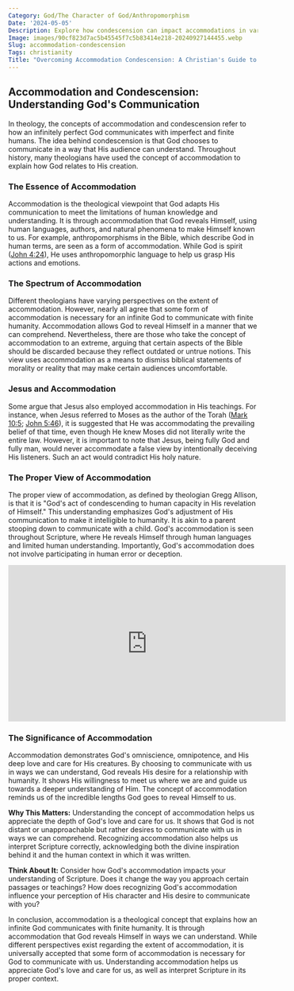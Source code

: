 ```yaml
---
Category: God/The Character of God/Anthropomorphism
Date: '2024-05-05'
Description: Explore how condescension can impact accommodations in various settings. Understand the dynamics of condescension within accommodations and its effects.
Image: images/90cf823d7ac5b45545f7c5b83414e218-20240927144455.webp
Slug: accommodation-condescension
Tags: christianity
Title: "Overcoming Accommodation Condescension: A Christian's Guide to Embracing Humility"
---
```


## Accommodation and Condescension: Understanding God's Communication

In theology, the concepts of accommodation and condescension refer to how an infinitely perfect God communicates with imperfect and finite humans. The idea behind condescension is that God chooses to communicate in a way that His audience can understand. Throughout history, many theologians have used the concept of accommodation to explain how God relates to His creation.

### The Essence of Accommodation

Accommodation is the theological viewpoint that God adapts His communication to meet the limitations of human knowledge and understanding. It is through accommodation that God reveals Himself, using human languages, authors, and natural phenomena to make Himself known to us. For example, anthropomorphisms in the Bible, which describe God in human terms, are seen as a form of accommodation. While God is spirit ([John 4:24](https://www.bibleref.com/John/4/John-4-24.html)), He uses anthropomorphic language to help us grasp His actions and emotions.

### The Spectrum of Accommodation

Different theologians have varying perspectives on the extent of accommodation. However, nearly all agree that some form of accommodation is necessary for an infinite God to communicate with finite humanity. Accommodation allows God to reveal Himself in a manner that we can comprehend. Nevertheless, there are those who take the concept of accommodation to an extreme, arguing that certain aspects of the Bible should be discarded because they reflect outdated or untrue notions. This view uses accommodation as a means to dismiss biblical statements of morality or reality that may make certain audiences uncomfortable.

### Jesus and Accommodation

Some argue that Jesus also employed accommodation in His teachings. For instance, when Jesus referred to Moses as the author of the Torah ([Mark 10:5](https://www.bibleref.com/Mark/10/Mark-10-5.html); [John 5:46](https://www.bibleref.com/John/5/John-5-46.html)), it is suggested that He was accommodating the prevailing belief of that time, even though He knew Moses did not literally write the entire law. However, it is important to note that Jesus, being fully God and fully man, would never accommodate a false view by intentionally deceiving His listeners. Such an act would contradict His holy nature.

### The Proper View of Accommodation

The proper view of accommodation, as defined by theologian Gregg Allison, is that it is "God's act of condescending to human capacity in His revelation of Himself." This understanding emphasizes God's adjustment of His communication to make it intelligible to humanity. It is akin to a parent stooping down to communicate with a child. God's accommodation is seen throughout Scripture, where He reveals Himself through human languages and limited human understanding. Importantly, God's accommodation does not involve participating in human error or deception.


<iframe width="560" height="315" src="https://www.youtube.com/embed/HCo8nWzfFVc" frameborder="0" allow="autoplay; encrypted-media" allowfullscreen></iframe>


### The Significance of Accommodation

Accommodation demonstrates God's omniscience, omnipotence, and His deep love and care for His creatures. By choosing to communicate with us in ways we can understand, God reveals His desire for a relationship with humanity. It shows His willingness to meet us where we are and guide us towards a deeper understanding of Him. The concept of accommodation reminds us of the incredible lengths God goes to reveal Himself to us.

**Why This Matters:** Understanding the concept of accommodation helps us appreciate the depth of God's love and care for us. It shows that God is not distant or unapproachable but rather desires to communicate with us in ways we can comprehend. Recognizing accommodation also helps us interpret Scripture correctly, acknowledging both the divine inspiration behind it and the human context in which it was written.

**Think About It:** Consider how God's accommodation impacts your understanding of Scripture. Does it change the way you approach certain passages or teachings? How does recognizing God's accommodation influence your perception of His character and His desire to communicate with you?

In conclusion, accommodation is a theological concept that explains how an infinite God communicates with finite humanity. It is through accommodation that God reveals Himself in ways we can understand. While different perspectives exist regarding the extent of accommodation, it is universally accepted that some form of accommodation is necessary for God to communicate with us. Understanding accommodation helps us appreciate God's love and care for us, as well as interpret Scripture in its proper context.